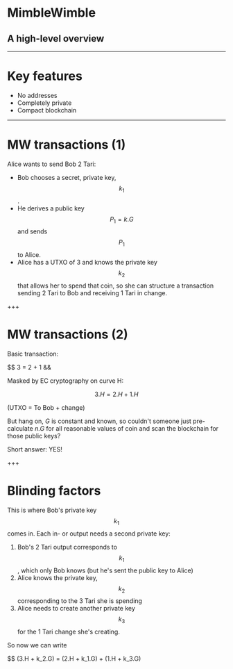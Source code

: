 # MimbleWimble
## A high-level overview

---

# Key features

* No addresses
* Completely private
* Compact blockchain

---

# MW transactions (1)

Alice wants to send Bob 2 Tari:

* Bob chooses a secret, private key, $$k_1$$.
* He derives a public key $$P_1 = k.G$$ and sends $$P_1$$ to Alice.
* Alice has a UTXO of 3 and knows the private key $$k_2$$ that allows her to spend that coin,
  so she can structure a transaction sending 2 Tari to Bob and receiving 1 Tari in change.

+++

# MW transactions (2)

Basic transaction:

$$ 3 = 2 + 1 &&

Masked by EC cryptography on curve H:

$$ 3.H = 2.H + 1.H $$

(UTXO = To Bob + change)

But hang on, _G_ is constant and known, so couldn't someone just pre-calculate _n.G_
for all reasonable values of coin and scan the blockchain for those public keys?

Short answer: YES!

+++

# Blinding factors

This is where Bob's private key $$k_1$$ comes in. Each in- or output needs a second private key:

1. Bob's 2 Tari output corresponds to $$k_1$$, which only Bob knows (but he's sent the public key to Alice)
1. Alice knows the private key, $$k_2$$ corresponding to the 3 Tari she is spending
1. Alice needs to create another private key $$k_3$$ for the 1 Tari change she's creating.

So now we can write

$$ (3.H + k_2.G) = (2.H + k_1.G) + (1.H + k_3.G)
